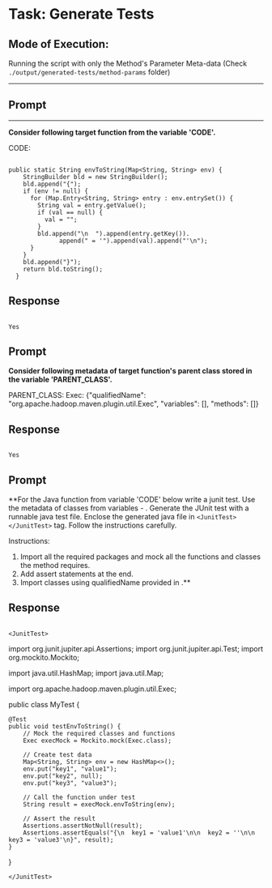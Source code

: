 # Task: Generate Tests

## Mode of Execution:

Running the script with only the Method's Parameter Meta-data (Check `./output/generated-tests/method-params` folder)

---

## Prompt

****

**Consider following target function from the variable 'CODE'.**

CODE:

```

public static String envToString(Map<String, String> env) {
    StringBuilder bld = new StringBuilder();
    bld.append("{");
    if (env != null) {
      for (Map.Entry<String, String> entry : env.entrySet()) {
        String val = entry.getValue();
        if (val == null) {
          val = "";
        }
        bld.append("\n  ").append(entry.getKey()).
              append(" = '").append(val).append("'\n");
      }
    }
    bld.append("}");
    return bld.toString();
  }

```

## Response

```

Yes

```

## Prompt

**Consider following metadata of target function's parent class stored in the variable 'PARENT_CLASS'.**


PARENT_CLASS: 
Exec: {"qualifiedName": "org.apache.hadoop.maven.plugin.util.Exec", "variables": [], "methods": []}

## Response

```

Yes

```

## Prompt

**For the Java function from variable 'CODE' below write a junit test. Use the metadata of classes from variables - <META-DATA>. Generate the JUnit test with a runnable java test file. Enclose the generated java file in `<JunitTest></JunitTest>` tag. Follow the instructions carefully. 

Instructions: 
1. Import all the required packages and mock all the functions and classes the method requires. 
2. Add assert statements at the end. 
3. Import classes using qualifiedName provided in <META-DATA>.**

## Response

```

<JunitTest>
```
import org.junit.jupiter.api.Assertions;
import org.junit.jupiter.api.Test;
import org.mockito.Mockito;

import java.util.HashMap;
import java.util.Map;

import org.apache.hadoop.maven.plugin.util.Exec;

public class MyTest {

    @Test
    public void testEnvToString() {
        // Mock the required classes and functions
        Exec execMock = Mockito.mock(Exec.class);
        
        // Create test data
        Map<String, String> env = new HashMap<>();
        env.put("key1", "value1");
        env.put("key2", null);
        env.put("key3", "value3");

        // Call the function under test
        String result = execMock.envToString(env);

        // Assert the result
        Assertions.assertNotNull(result);
        Assertions.assertEquals("{\n  key1 = 'value1'\n\n  key2 = ''\n\n  key3 = 'value3'\n}", result);
    }
}
```
</JunitTest>
```

```